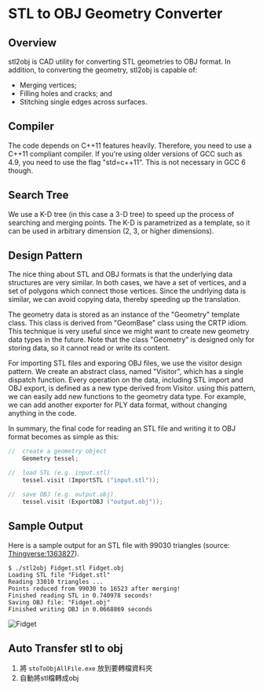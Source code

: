 # STL to OBJ Geometry Converter

## Overview
stl2obj is CAD utility for converting STL geometries to OBJ format. In addition,
to converting the geometry, stl2obj is capable of:
* Merging vertices;
* Filling holes and cracks; and
* Stitching single edges across surfaces.

## Compiler
The code depends on C++11 features heavily. Therefore, you need to use a
C++11 compliant compiler. If you're using older versions of GCC such as 4.9,
you need to use the flag "std=c++11". This is not necessary in GCC 6 though.

## Search Tree
We use a K-D tree (in this case a 3-D tree) to speed up the process of searching
and merging points. The K-D is parametrized as a template, so it can be used
in arbitrary dimension (2, 3, or higher dimensions).

## Design Pattern
The nice thing about STL and OBJ formats is that the underlying data structures
are very similar. In both cases, we have a set of vertices, and a set of
polygons which connect those vertices. Since the undrlying data is similar, we
can avoid copying data, thereby speeding up the translation.

The geometry data is stored as an instance of the "Geometry" template class. This
class is derived from "GeomBase<Geometry>" class using the CRTP idiom.
This technique is very useful since we might want to create new geometry
data types in the future. Note that the class "Geometry" is designed only for
storing data, so it cannot read or write its content.

For importing STL files and exporing OBJ files, we use the visitor design
pattern. We create an abstract class, named "Visitor", which has a single
dispatch function. Every operation on the data, including STL import and OBJ
export, is defined as a new type derived from Visitor. using this pattern, we can
easily add new functions to the geometry data type. For example, we can
add another exporter for PLY data format, without changing anything in the code.

In summary, the final code for reading an STL file and writing it to OBJ format
becomes as simple as this:

```c++
//  create a geometry object
    Geometry tessel;

//  load STL (e.g. input.stl)
    tessel.visit (ImportSTL ("input.stl"));

//  save OBJ (e.g. output.obj)
    tessel.visit (ExportOBJ ("output.obj"));
```

## Sample Output
Here is a sample output for an STL file with 99030 triangles (source:
[Thingverse:1363827](https://www.thingiverse.com/thing:1363827)).
```
$ ./stl2obj Fidget.stl Fidget.obj
Loading STL file "Fidget.stl"
Reading 33010 triangles ...
Points reduced from 99030 to 16523 after merging!
Finished reading STL in 0.740978 seconds!
Saving OBJ file: "Fidget.obj"
Finished writing OBJ in 0.0668869 seconds
```

![Fidget](https://github.com/baserinia/stl2obj/blob/master/example/Fidgit.png)

## Auto Transfer stl to obj
1. 將 `stoToObjAllFile.exe` 放到要轉檔資料夾
2. 自動將stl檔轉成obj
